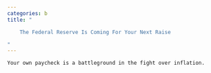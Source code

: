 ```yaml
---
categories: b
title: "

    The Federal Reserve Is Coming For Your Next Raise

"
---
```



    Your own paycheck is a battleground in the fight over inflation.

